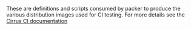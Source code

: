 These are definitions and scripts consumed by packer to produce the
various distribution images used for CI testing.  For more details
see the [Cirrus CI documentation](../README.md)
